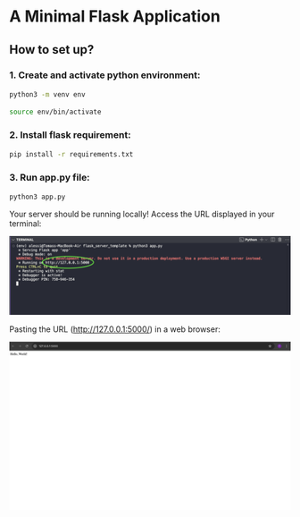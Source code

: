 # A Minimal Flask Application


  ## How to set up?


  ### 1. Create and activate python environment:
  ```bash
  python3 -m venv env
  ```
  ```bash
  source env/bin/activate
  ```

  ### 2. Install flask requirement:
  ```bash
  pip install -r requirements.txt
  ```

  ### 3. Run app.py file:
  ```bash
 python3 app.py  
  ```

Your server should be running locally! Access the URL displayed in your terminal:


![Alt Text](readme_images/terminal_screenshot.png)


Pasting the URL (http://127.0.0.1:5000/) in a web browser:


![webserver](readme_images/web_server.png)
